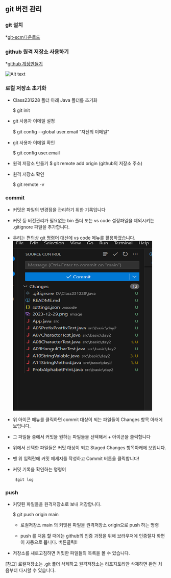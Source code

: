  ## git 버전 관리


 ### git 설치
  *[git-scm다운로드](https://git-scm.com/)

 ### github 원격 저장소 사용하기
  *[github 계정만들기](https://github.com)

  ![Alt text](2023-12-29.png)

 ### 로컬 저장소 초기화
  * Class231228 폴더 아래 Java 폴더를 초기화

    $ git init

  * git 사용자 이메일 설정

    $ git config --global user.email "자신의 이메일"

  * git 사용자 이메일 확인

    $ git config user.email

  * 원격 저장소 만들기
    $ git remote add origin (github의 저장소 주소)

  * 원격 저장소 확인

    $ git remote -v

 ### commit

 * 커밋은 파일의 변경점을 관리하기 위한 기록입니다

 * 커밋 등 버전관리가 필요없는 bin  폴더 또는 vs code 설정파일을 제외시키는 .gitignore 파일을 추가합니다.

 * 우리는 편의상 git 명령어 대신에 vs code 메뉴를 활용하겠습니다.![Alt text](2023-12-29(commit).png)

  - 위 아이콘 메뉴를 클릭하면 commit 대상이 되는 파일들이 Changes 항목 아래에 보입니다.

  - 그 파일들 중에서 커밋을 원하는 파일들을 선택해서 + 아이콘을 클릭합니다

  - 위에서 선택한 파일들은 커밋 대상이 되고 Staged Changes 항목아래에 보입니다.

  - 맨 위 입력란에 커밋 메세지를 작성하고 Commit 버튼을 클릭합니다!

 * 커밋 기록을 확인하는 명령어

        $git log

### push

 * 커밋된 파일들을 원격저장소로 보내 저장합니다.

    $ git push origin main

    - 로컬저장소 main 의 커밋된 파일을 원격저장소 origin으로 push 하는 명령

    - push 를 처음 할 때에는 github의 인증 과정을 위해 브라우저에 인증절차 화면이 자동으로 뜹니다. 버튼클릭!!

 * 저장소를 새로고침하면 커밋한 파일들의 목록을 볼 수 있습니다.

[참고] 로컬저장소는 .git 폴더 삭제하고 원격저장소는 리포지토리만 삭제하면 완전 처음부터 다시할 수 있습니다.

